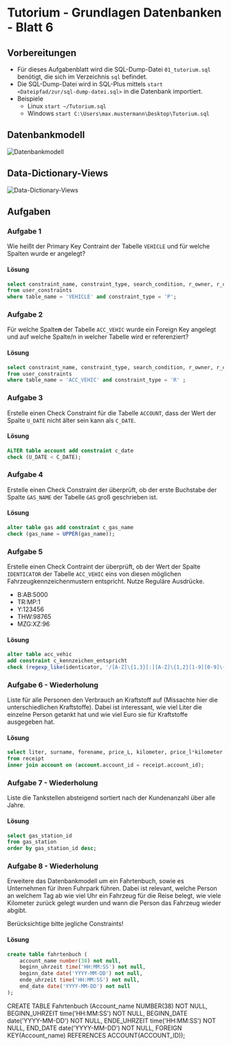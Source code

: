 # Tutorium - Grundlagen Datenbanken - Blatt 6

## Vorbereitungen
* Für dieses Aufgabenblatt wird die SQL-Dump-Datei `01_tutorium.sql` benötigt, die sich im Verzeichnis `sql` befindet.
* Die SQL-Dump-Datei wird in SQL-Plus mittels `start <Dateipfad/zur/sql-dump-datei.sql>` in die Datenbank importiert.
* Beispiele
  * Linux `start ~/Tutorium.sql`
  * Windows `start C:\Users\max.mustermann\Desktop\Tutorium.sql`

## Datenbankmodell
![Datenbankmodell](./img/datamodler_schema.png)

## Data-Dictionary-Views
![Data-Dictionary-Views](./img/constraint_schema.png)

## Aufgaben

### Aufgabe 1
Wie heißt der Primary Key Contraint der Tabelle `VEHICLE` und für welche Spalten wurde er angelegt?

#### Lösung
```sql
select constraint_name, constraint_type, search_condition, r_owner, r_constraint_name
from user_constraints
where table_name = 'VEHICLE' and constraint_type = 'P';
```

### Aufgabe 2
Für welche Spalte**n** der Tabelle `ACC_VEHIC` wurde ein Foreign Key angelegt und auf welche Spalte/n in welcher Tabelle wird er referenziert?

#### Lösung
```sql
select constraint_name, constraint_type, search_condition, r_owner, r_constraint_name
from user_constraints
where table_name = 'ACC_VEHIC' and constraint_type = 'R' ;
```

### Aufgabe 3
Erstelle einen Check Constraint für die Tabelle `ACCOUNT`, dass der Wert der Spalte `U_DATE` nicht älter sein kann als `C_DATE`.

#### Lösung
```sql
ALTER table account add constraint c_date
check (U_DATE < C_DATE);
```

### Aufgabe 4
Erstelle einen Check Constraint der überprüft, ob der erste Buchstabe der Spalte `GAS_NAME` der Tabelle `GAS` groß geschrieben ist.

#### Lösung
```sql
alter table gas add constraint c_gas_name
check (gas_name = UPPER(gas_name));
```

### Aufgabe 5
Erstelle einen Check Contraint der überprüft, ob der Wert der Spalte `IDENTICATOR` der Tabelle `ACC_VEHIC` eins von diesen möglichen Fahrzeugkennzeichenmustern entspricht. Nutze Reguläre Ausdrücke.

+ B:AB:5000
+ TR:MP:1
+ Y:123456
+ THW:98765
+ MZG:XZ:96

#### Lösung
```sql
alter table acc_vehic
add constraint c_kennzeichen_entspricht
check (regexp_like(identicator, '/[A-Z]\{1,3}[:][A-Z]\{1,2}[1-9][0-9]\{0,3}'));
```

### Aufgabe 6 - Wiederholung
Liste für alle Personen den Verbrauch an Kraftstoff auf (Missachte hier die unterschiedlichen Kraftstoffe). Dabei ist interessant, wie viel Liter die einzelne Person getankt hat und wie viel Euro sie für Kraftstoffe ausgegeben hat.

#### Lösung
```sql
select liter, surname, forename, price_L, kilometer, price_l*kilometer as preis_SUMME
from receipt
inner join account on (account.account_id = receipt.account_id);
```

### Aufgabe 7 - Wiederholung
Liste die Tankstellen absteigend sortiert nach der Kundenanzahl über alle Jahre.

#### Lösung
```sql
select gas_station_id
from gas_station
order by gas_station_id desc;
```

### Aufgabe 8 - Wiederholung
Erweitere das Datenbankmodell um ein Fahrtenbuch, sowie es Unternehmen für ihren Fuhrpark führen. Dabei ist relevant, welche Person an welchem Tag ab wie viel Uhr ein Fahrzeug für die Reise belegt, wie viele Kilometer zurück gelegt wurden und wann die Person das Fahrzeug wieder abgibt.

Berücksichtige bitte jegliche Constraints!

#### Lösung
```sql
create table fahrtenbuch (
	account_name number(38) not null,
	beginn_uhrzeit time('HH:MM:SS') not null,
	beginn_date date('YYYY-MM-DD') not null,
	ende_uhrzeit time('HH:MM:SS') not null,
	end_date date('YYYY-MM-DD') not null
);
```




CREATE TABLE Fahrtenbuch
(Account_name NUMBER(38) NOT NULL, 
BEGINN_UHRZEIT time('HH:MM:SS') NOT NULL,
BEGINN_DATE date('YYYY-MM-DD') NOT NULL,
ENDE_UHRZEIT time('HH:MM:SS') NOT NULL,
END_DATE date('YYYY-MM-DD') NOT NULL,
FOREIGN KEY(Account_name) REFERENCES ACCOUNT(ACCOUNT_ID));


